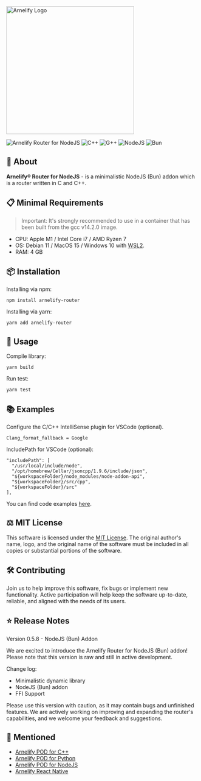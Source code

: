 <img src="https://static.wikia.nocookie.net/arnelify/images/c/c8/Arnelify-logo-2024.png/revision/latest?cb=20240701012515" style="width:336px;" alt="Arnelify Logo" />

![Arnelify Router for NodeJS](https://img.shields.io/badge/Arnelify%20Server%20for%20NodeJS-0.5.8-yellow) ![C++](https://img.shields.io/badge/C++-2b-red) ![G++](https://img.shields.io/badge/G++-14.2.0-blue) ![NodeJS](https://img.shields.io/badge/NodeJS-22.13.1-green) ![Bun](https://img.shields.io/badge/Bun-1.2.0-green)

## 🚀 About
**Arnelify® Router for NodeJS** - is a minimalistic NodeJS (Bun) addon which is a router written in C and C++.

## 📋 Minimal Requirements
> Important: It's strongly recommended to use in a container that has been built from the gcc v14.2.0 image.
* CPU: Apple M1 / Intel Core i7 / AMD Ryzen 7
* OS: Debian 11 / MacOS 15 / Windows 10 with <a href="https://learn.microsoft.com/en-us/windows/wsl/install">WSL2</a>.
* RAM: 4 GB

## 📦 Installation
Installing via npm:
```
npm install arnelify-router
```
Installing via yarn:
```
yarn add arnelify-router
```
## 🎉 Usage
Compile library:
```
yarn build
```
Run test:
```
yarn test
```
## 📚 Examples
Configure the C/C++ IntelliSense plugin for VSCode (optional).
```
Clang_format_fallback = Google
```

IncludePath for VSCode (optional):
```
"includePath": [
  "/usr/local/include/node",
  "/opt/homebrew/Cellar/jsoncpp/1.9.6/include/json",
  "${workspaceFolder}/node_modules/node-addon-api",
  "${workspaceFolder}/src/cpp",
  "${workspaceFolder}/src"
],
```
You can find code examples <a href="https://github.com/arnelify/arnelify-router-node/blob/main/src/tests/index.ts">here</a>.

## ⚖️ MIT License
This software is licensed under the <a href="https://github.com/arnelify/arnelify-router-node/blob/main/LICENSE">MIT License</a>. The original author's name, logo, and the original name of the software must be included in all copies or substantial portions of the software.

## 🛠️ Contributing
Join us to help improve this software, fix bugs or implement new functionality. Active participation will help keep the software up-to-date, reliable, and aligned with the needs of its users.


## ⭐ Release Notes
Version 0.5.8 - NodeJS (Bun) Addon

We are excited to introduce the Arnelify Router for NodeJS (Bun) addon! Please note that this version is raw and still in active development.

Change log:

* Minimalistic dynamic library
* NodeJS (Bun) addon
* FFI Support

Please use this version with caution, as it may contain bugs and unfinished features. We are actively working on improving and expanding the router's capabilities, and we welcome your feedback and suggestions.

## 🔗 Mentioned

* <a href="https://github.com/arnelify/arnelify-pod-cpp">Arnelify POD for C++</a>
* <a href="https://github.com/arnelify/arnelify-pod-python">Arnelify POD for Python</a>
* <a href="https://github.com/arnelify/arnelify-pod-node">Arnelify POD for NodeJS</a>
* <a href="https://github.com/arnelify/arnelify-react-native">Arnelify React Native</a>